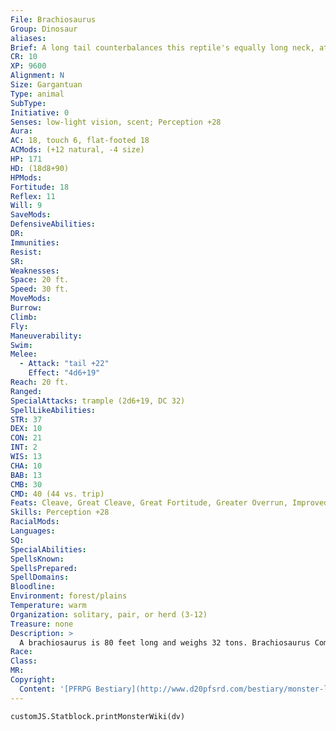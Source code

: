 ```yaml
---
File: Brachiosaurus
Group: Dinosaur
aliases: 
Brief: A long tail counterbalances this reptile's equally long neck, at the end of which a relatively small head pulls food from the treetop.
CR: 10
XP: 9600
Alignment: N
Size: Gargantuan
Type: animal
SubType: 
Initiative: 0
Senses: low-light vision, scent; Perception +28
Aura: 
AC: 18, touch 6, flat-footed 18
ACMods: (+12 natural, -4 size)
HP: 171
HD: (18d8+90)
HPMods: 
Fortitude: 18
Reflex: 11
Will: 9
SaveMods: 
DefensiveAbilities: 
DR: 
Immunities: 
Resist: 
SR: 
Weaknesses: 
Space: 20 ft.
Speed: 30 ft.
MoveMods: 
Burrow: 
Climb: 
Fly: 
Maneuverability: 
Swim: 
Melee: 
  - Attack: "tail +22"
    Effect: "4d6+19"
Reach: 20 ft.
Ranged: 
SpecialAttacks: trample (2d6+19, DC 32)
SpellLikeAbilities: 
STR: 37
DEX: 10
CON: 21
INT: 2
WIS: 13
CHA: 10
BAB: 13
CMB: 30
CMD: 40 (44 vs. trip)
Feats: Cleave, Great Cleave, Great Fortitude, Greater Overrun, Improved Bull Rush, Iron Will, Power Attack, Skill Focus (Perception), Weapon Focus (tail)
Skills: Perception +28
RacialMods: 
Languages: 
SQ: 
SpecialAbilities: 
SpellsKnown: 
SpellsPrepared: 
SpellDomains: 
Bloodline: 
Environment: forest/plains
Temperature: warm
Organization: solitary, pair, or herd (3-12)
Treasure: none
Description: >
  A brachiosaurus is 80 feet long and weighs 32 tons. Brachiosaurus Companions Starting Statistics: Size Medium; Speed 30 ft.; AC +3 natural armor; Attack tail (2d4); Ability Scores Str 13, Dex 14, Con 11, Int 2, Wis 13, Cha 10; Special Qualities lowlight vision, scent. 7th-Level Adv.: Size Large; AC +2 natural armor; Attack tail (2d6); Ability Scores Str +8, Dex -2, Con +4; Special Qualities trample (1d8).
Race: 
Class: 
MR: 
Copyright:
  Content: '[PFRPG Bestiary](http://www.d20pfsrd.com/bestiary/monster-listings/animals/dinosaur/brachiosaurus)'
---
```

```dataviewjs
customJS.Statblock.printMonsterWiki(dv)
```
